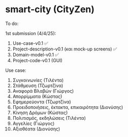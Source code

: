 # smart-city (CityZen)
To do:

  1st submission (4/4/25):
  1. Use-case-v0.1 ✅
  2. Project-description-v0.1 (και mock-up screens) ✅
  3. Domain-model-v0.1 ✅
  4. Project-code-v0.1 (GUI) 

Use case:
  1. Συγκοινωνίες (Τιλέντα) 
  2. Στάθμευση (Τζωρτζίνα)
  3. Αναφορά Βλαβών (Γιώργος)
  4. Απορρίμματα (Κώστας)
  5. Εφημερεύοντα (Τζωρτζίνα)
  6. Προειδοποιήσεις, έκτακτα, επικαιρότητα (Διονύσης)
  7. Κίνηση Δρόμων (Κώστας)
  8. Πολιτισμός, εκδηλώσεις (Τιλέντα)
  9. Αγγελίες (Γιώργος)
  10. Αξιοθέατα (Διονύσης)

